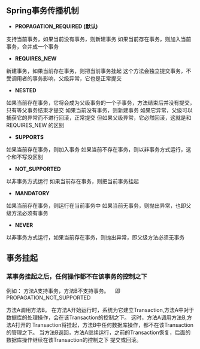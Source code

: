 ## Spring事务传播机制

- **PROPAGATION_REQUIRED (默认)**

支持当前事务，如果当前没有事务，则新建事务
如果当前存在事务，则加入当前事务，合并成一个事务

- **REQUIRES_NEW**

新建事务，如果当前存在事务，则把当前事务挂起
这个方法会独立提交事务，不受调用者的事务影响，父级异常，它也是正常提交

- **NESTED**

如果当前存在事务，它将会成为父级事务的一个子事务，方法结束后并没有提交，只有等父事务结束才提交
如果当前没有事务，则新建事务
如果它异常，父级可以捕获它的异常而不进行回滚，正常提交
但如果父级异常，它必然回滚，这就是和 REQUIRES_NEW 的区别

- **SUPPORTS**

如果当前存在事务，则加入事务
如果当前不存在事务，则以非事务方式运行，这个和不写没区别

- **NOT_SUPPORTED**

以非事务方式运行
如果当前存在事务，则把当前事务挂起

- **MANDATORY**

如果当前存在事务，则运行在当前事务中
如果当前无事务，则抛出异常，也即父级方法必须有事务

- **NEVER**

以非事务方式运行，如果当前存在事务，则抛出异常，即父级方法必须无事务

## 事务挂起

### 某事务挂起之后，任何操作都不在该事务的控制之下

例如： 方法A支持事务，方法B不支持事务。    即PROPAGATION_NOT_SUPPORTED

方法A调用方法B。
在方法A开始运行时，系统为它建立Transaction,方法A中对于数据库的处理操作，会在该Transaction的控制之下。
这时，方法A调用方法B,方法A打开的 Transaction将挂起，方法B中任何数据库操作，都不在该Transaction的管理之下。
当方法B返回，方法A继续运行，之前的Transaction恢复，后面的数据库操作继续在该Transaction的控制之下 提交或回滚。